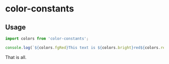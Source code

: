 # color-constants
## Usage

```js
import colors from 'color-constants';

console.log(`${colors.fgRed}This text is ${colors.bright}red${colors.reset}`);
```

That is all.